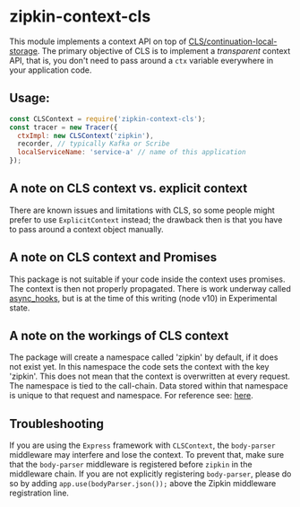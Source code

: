 # zipkin-context-cls

This module implements a context API on top of [CLS/continuation-local-storage](https://github.com/othiym23/node-continuation-local-storage).
The primary objective of CLS is to implement a *transparent* context API, that is, you don't need to pass around a `ctx`
variable everywhere in your application code.

## Usage:

```javascript
const CLSContext = require('zipkin-context-cls');
const tracer = new Tracer({
  ctxImpl: new CLSContext('zipkin'),
  recorder, // typically Kafka or Scribe
  localServiceName: 'service-a' // name of this application
});
```

## A note on CLS context vs. explicit context

There are known issues and limitations with CLS, so some people might prefer to use `ExplicitContext` instead;
the drawback then is that you have to pass around a context object manually.

## A note on CLS context and Promises
This package is not suitable if your code inside the context uses promises. The context is then not properly propagated. There is work underway called [async_hooks](https://nodejs.org/api/async_hooks.html), but is at the time of this writing (node v10) in Experimental state.

## A note on the workings of CLS context
The package will create a namespace called 'zipkin' by default, if it does not exist yet. In this namespace the code sets the context with the key 'zipkin'. This does not mean that the context is overwritten at every request. The namespace is tied to the call-chain. Data stored within that namespace is unique to that request and namespace. For reference see: [here](https://speakerdeck.com/fredkschott/conquering-asynchronous-context-with-cls?slide=27).

## Troubleshooting

If you are using the `Express` framework with `CLSContext`, the `body-parser` middleware may interfere and lose the context. To prevent that, make sure that the `body-parser` middleware is registered before `zipkin` in the middleware chain. If you are not explicitly registering `body-parser`, please do so by adding `app.use(bodyParser.json());` above the Zipkin middleware registration line.
